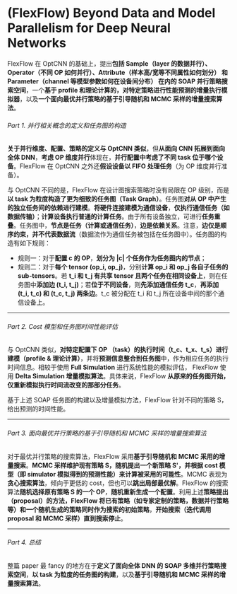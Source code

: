 # (FlexFlow) Beyond Data and Model Parallelism for Deep Neural Networks

FlexFlow 在 OptCNN 的基础上，提出**包括 Sample（layer 的数据并行）、Operator（不同 OP 如何并行）、Attribute（样本高/宽等不同属性如何划分） 和 Parameter（channel 等模型参数如何在设备间分布） 在内的 SOAP 并行策略搜索空间**，一个**基于 profile 和理论计算的，对特定策略进行性能预测的增量执行模拟器**，以及**一个面向最优并行策略的基于引导随机和 MCMC 采样的增量搜索算法**。

###### Part 1. 并行相关概念的定义和任务图的构造

**关于并行维度、配置、策略的定义与 OptCNN 类似**，但**从面向 CNN 拓展到面向全体 DNN**，**考虑 OP 维度并行**体现在，**并行配置中考虑了不同 task 位于哪个设备**。FlexFlow 在 OptCNN 之外还**假设设备以 FIFO 处理任务**（为 OP 维度并行准备）。

与 OptCNN 不同的是，FlexFlow 在设计图搜索策略时没有局限在 OP 级别，而是**以 task 为粒度构造了更为细致的任务图（Task Graph）**。任务图**对从 OP 中产生的独立任务间的依赖进行建模**。**将硬件连接建模为通信设备**，**仅执行通信任务（如数据传输）**；**计算设备执行普通的计算任务**。由于所有设备独立，可进行**任务重叠**。任务图中，**节点是任务（计算或通信任务）**，**边是依赖关系**。注意，**边仅是顺序约束，并不代表数据流**（数据流作为通信任务被包括在任务图中）。任务图的构造有如下规则：

- 规则一：对于**配置 c 的 OP**，**划分为 |c| 个任务作为任务图内的节点**；
- 规则二：对于**每个 tensor (op_i, op_j)**，分别**计算 op_i 和 op_j 各自子任务的 sub-tensors**。若 **t_i 和 t_j 有共享 tensor 且两个任务在相同设备上**，则在任务图中**添加边 (t_i, t_j)**；若**位于不同设备**，则**先添加通信任务 t_c**，**再添加 (t_i, t_c) 和 (t_c, t_j) 两条边**。t_c 被分配在 t_i 和 t_j 所在设备中间的那个通信设备上。

------

###### Part 2. Cost 模型和任务图时间性能评估

与 OptCNN 类似，**对特定配置下 OP （task）的执行时间（t_c、t_x、t_s）进行建模（profile & 理论计算）**，并将**预测信息整合到任务图**中，作为相应任务的执行时间信息。相较于使用 **Full Simulation** 进行系统性能的模拟评估， FlexFlow 使用 **Delta Simulation 增量模拟算法**。具体来说，FlexFlow **从原来的任务图开始，仅重新模拟执行时间流改变的那部分任务**。

基于上述 SOAP 任务图的构建以及增量模拟方法，FlexFlow 针对不同的策略 S，给出预测的时间性能。

----------

###### Part 3. 面向最优并行策略的基于引导随机和 MCMC 采样的增量搜索算法

对于最优并行策略的搜索算法，FlexFlow 采用**基于引导随机和 MCMC 采用的增量搜索**。**MCMC 采样维护现有策略 S，随机提出一个新策略 S'，并根据 cost 模型（即 simulator 模拟得到的预测性能）来计算被采用的可能性**。MCMC 表现为**贪心搜索算法**，倾向于更低的 cost，但也可以**跳出局部最优解**。FlexFlow 的搜索算法**随机选择原有策略 S 的一个 OP**，**随机重新生成一个配置**。利用上述**策略提出（proposal）**的方法，FlexFlow 将已有策略（如专家定制的策略，数据并行策略等）和一个随机生成的策略同时**作为搜索的初始策略**，**开始搜索（迭代调用 proposal 和 MCMC 采样）直到搜索停止**。

-----

###### Part 4. 总结

整篇 paper 最 fancy 的地方在于**定义了面向全体 DNN 的 SOAP 多维并行策略搜索空间**，**以 task 为粒度的任务图的构建**，以及**基于引导随机和 MCMC 采样的增量搜索算法**。
